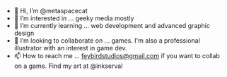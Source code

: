 - 👋 Hi, I’m @metaspacecat
- 👀 I’m interested in ... geeky media mostly
- 🌱 I’m currently learning ... web development and advanced graphic design 
- 💞️ I’m looking to collaborate on ... games. I'm also a professional illustrator with an interest in game dev. 
- 📫 How to reach me ... feybirdstudios@gmail.com if you want to collab on a game. Find my art at @inkserval

<!---
metaspacecat/metaspacecat is a ✨ special ✨ repository because its `README.md` (this file) appears on your GitHub profile.
You can click the Preview link to take a look at your changes.
--->
